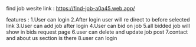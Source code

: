  find job wesite link :  https://find-job-a0a45.web.app/

 features :
 1.User can login
 2.After login user will re direct to before selected link
 3.User can add job after login
 4.User can bid on job
 5.all bidded job will show in bids request page
 6.user can delete and update job post
 7.contact and about us section is there
 8.user can login